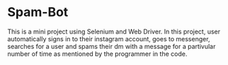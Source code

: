 # Spam-Bot
This is a mini project using Selenium and Web Driver. In this project, user automatically signs in to their instagram account, goes to messenger, searches for a user and spams their dm with a message for a partivular number of time as mentioned by the programmer in the code.
